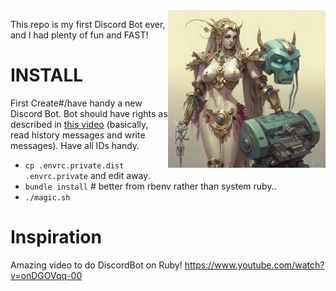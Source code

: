  <img src='https://github.com/palladius/discord-bot-acts-as-riccardo/raw/main/images/palladius_Greek_goddess_of_discord_with_a_funny_robot_in_front_3ec96176-6ad7-4b7f-8722-23447655a1f3.png' width='50%' align='right' />

This repo is my first Discord Bot ever, and I had plenty of fun and FAST!

# INSTALL


First Create#/have handy a new Discord Bot. Bot should have rights as described in [this video](https://www.youtube.com/watch?v=onDGOVqq-00) (basically, read history messages and write messages). Have all IDs handy.

* `cp .envrc.private.dist .envrc.private` and edit away.
* `bundle install` # better from rbenv rather than system ruby..
* `./magic.sh` 

# Inspiration

Amazing video to do DiscordBot on Ruby! https://www.youtube.com/watch?v=onDGOVqq-00
